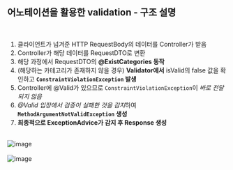 ## 어노테이션을 활용한 validation - 구조 설명
<br>

1. 클라이언트가 넘겨준 HTTP RequestBody의 데이터를 Controller가 받음
2. Controller가 해당 데이터를 RequestDTO로 변환
3. 해당 과정에서 RequestDTO의 **@ExistCategories 동작**
4. (해당하는 카테고리가 존재하지 않을 경우) **Validator에서** isValid의 false 값을 확인하고 **`ConstraintViolationException` 발생**
5. Controller에 @Valid가 있으므로 `ConstraintViolationException`이 *바로 전달되지 않음*
6. *@Valid 입장에서 검증이 실패한 것을 감지*하여 **`MethodArgumentNotValidException` 생성**
7. **최종적으로 ExceptionAdvice가 감지 후 Response 생성**<br><br>

![image](https://github.com/0-x-14/Spring_a/assets/81631374/783823d6-dd84-4a0f-ac18-b200ccb663ea)<br><br>
![image](https://github.com/0-x-14/Spring_a/assets/81631374/8d541b4d-e29a-4a5a-a1c9-02d3c0a591f9)
